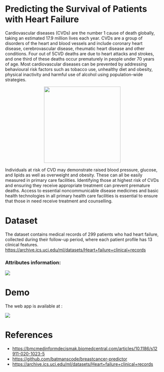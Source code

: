 # Predicting the Survival of Patients with Heart Failure

Cardiovascular diseases (CVDs) are the number 1 cause of death globally, taking an estimated 17.9 million lives each year. CVDs are a group of disorders of the heart and blood vessels and include coronary heart disease, cerebrovascular disease, rheumatic heart disease and other conditions. Four out of 5CVD deaths are due to heart attacks and strokes, and one third of these deaths occur prematurely in people under 70 years of age.
Most cardiovascular diseases can be prevented by addressing behavioural risk factors such as tobacco use, unhealthy diet and obesity, physical inactivity and harmful use of alcohol using population-wide strategies.



<p align="center">
<img src="https://americanaddictioncenters.org/wp-content/uploads/2016/06/heart-icon.png" width="250" height="250" />
</p>
Individuals at risk of CVD may demonstrate raised blood pressure, glucose, and lipids as well as overweight and obesity. These can all be easily measured in primary care facilities. Identifying those at highest risk of CVDs and ensuring they receive appropriate treatment can prevent premature deaths. Access to essential noncommunicable disease medicines and basic health technologies in all primary health care facilities is essential to ensure that those in need receive treatment and counselling.

# Dataset
The dataset contains medical records of 299 patients who had heart failure, collected during their follow-up period, where each patient profile has 13 clinical features. https://archive.ics.uci.edu/ml/datasets/Heart+failure+clinical+records

### Attributes information:
![](https://i.imgur.com/niqOo77.png)

# Demo
The web app is available at :

![](https://i.imgur.com/Yrn231v.png)


# References
* https://bmcmedinformdecismak.biomedcentral.com/articles/10.1186/s12911-020-1023-5
* https://github.com/batmanscode/breastcancer-predictor
* https://archive.ics.uci.edu/ml/datasets/Heart+failure+clinical+records
